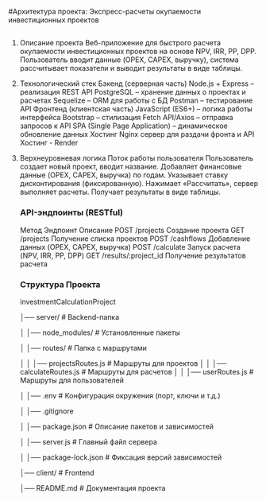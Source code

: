 #Архитектура проекта: Экспресс-расчеты окупаемости инвестиционных проектов

##

1. Описание проекта
   Веб-приложение для быстрого расчета окупаемости инвестиционных проектов на основе NPV, IRR, PP, DPP. Пользователь вводит данные (OPEX, CAPEX, выручку), система рассчитывает показатели и выводит результаты в виде таблицы.

2. Технологический стек
   Бэкенд (серверная часть)
   Node.js + Express – реализация REST API
   PostgreSQL – хранение данных о проектах и расчетах
   Sequelize – ORM для работы с БД
   Postman – тестирование API
   Фронтенд (клиентская часть)
   JavaScript (ES6+) – логика работы интерфейса
   Bootstrap – стилизация
   Fetch API/Axios – отправка запросов к API
   SPA (Single Page Application) – динамическое обновление данных
   Хостинг
   Nginx сервер для раздачи фронта и API
   Хостинг - Render

3. Верхнеуровневая логика
   Поток работы пользователя
   Пользователь создает новый проект, вводит название.
   Добавляет финансовые данные (OPEX, CAPEX, выручка) по годам.
   Указывает ставку дисконтирования (фиксированную).
   Нажимает «Рассчитать», сервер выполняет расчеты.
   Получает результаты в виде таблицы.

   ### API-эндпоинты (RESTful)

   Метод Эндпоинт Описание
   POST /projects Создание проекта
   GET /projects Получение списка проектов
   POST /cashflows Добавление данных (OPEX, CAPEX, выручка)
   POST /calculate Запуск расчета (NPV, IRR, PP, DPP)
   GET /results/:project_id Получение результатов расчета

   ### Структура Проекта

   investmentCalculationProject

   │── server/ # Backend-папка

   │ │── node_modules/ # Установленные пакеты

   │ │── routes/ # Папка с маршрутами

   │ │ │── projectsRoutes.js # Маршруты для проектов
   │ │ │── calculateRoutes.js # Маршруты для расчетов
   │ │ │── userRoutes.js # Маршруты для пользователей

   │ │── .env # Конфигурация окружения (порт, ключи и т.д.)

   │ │── .gitignore

   │ │── package.json # Описание пакетов и зависимостей

   │ │── server.js # Главный файл сервера

   │ │── package-lock.json # Фиксация версий зависимостей

   │── client/ # Frontend

   │── README.md # Документация проекта
